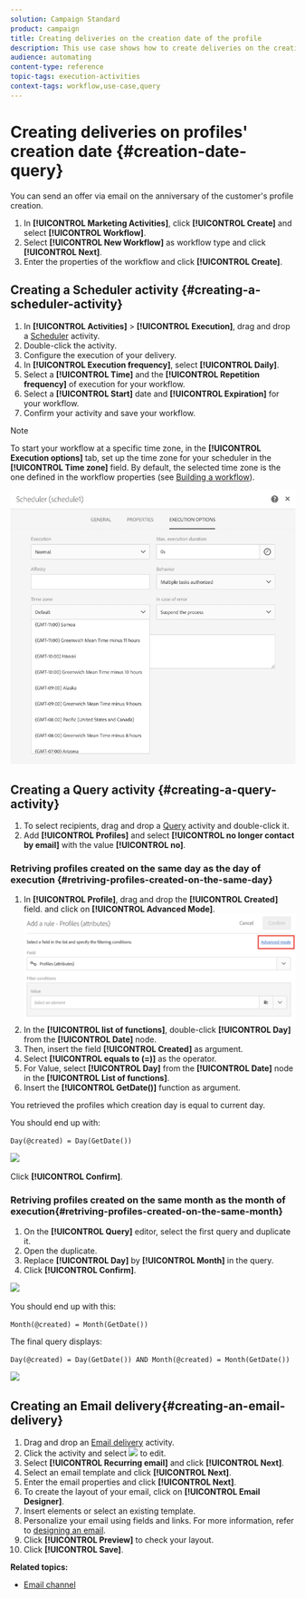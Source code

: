 ```yaml
---
solution: Campaign Standard
product: campaign
title: Creating deliveries on the creation date of the profile
description: This use case shows how to create deliveries on the creation date of the profile.
audience: automating
content-type: reference
topic-tags: execution-activities 
context-tags: workflow,use-case,query
---
```


# Creating deliveries on profiles' creation date {#creation-date-query}

You can send an offer via email on the anniversary of the customer's profile creation.

1. In **[!UICONTROL Marketing Activities]**, click **[!UICONTROL Create]** and select **[!UICONTROL Workflow]**.
1. Select **[!UICONTROL New Workflow]** as workflow type and click **[!UICONTROL Next]**.
1. Enter the properties of the workflow and click **[!UICONTROL Create]**.

## Creating a Scheduler activity {#creating-a-scheduler-activity}

1. In **[!UICONTROL Activities]** > **[!UICONTROL Execution]**, drag and drop a [Scheduler](../../automating/using/scheduler.md) activity.
1. Double-click the activity.
1. Configure the execution of your delivery.
1. In **[!UICONTROL Execution frequency]**, select **[!UICONTROL Daily]**.
1. Select a **[!UICONTROL Time]** and the **[!UICONTROL Repetition frequency]** of execution for your workflow.
1. Select a **[!UICONTROL Start]** date and **[!UICONTROL Expiration]** for your workflow.
1. Confirm your activity and save your workflow.

>[!NOTE]
>
>To start your workflow at a specific time zone, in the **[!UICONTROL Execution options]** tab, set up the time zone for your scheduler in the **[!UICONTROL Time zone]** field. By default, the selected time zone is the one defined in the workflow properties (see [Building a workflow](../../automating/using/building-a-workflow.md)).

![](assets/time_zone.png)

## Creating a Query activity {#creating-a-query-activity}

1. To select recipients, drag and drop a [Query](../../automating/using/query.md) activity and double-click it.
1. Add **[!UICONTROL Profiles]** and select **[!UICONTROL no longer contact by email]** with the value **[!UICONTROL no]**.

### Retriving profiles created on the same day as the day of execution {#retriving-profiles-created-on-the-same-day}

1. In **[!UICONTROL Profile]**, drag and drop the **[!UICONTROL Created]** field. and click on **[!UICONTROL Advanced Mode]**.
![](assets/advanced_mode.png)
1. In the **[!UICONTROL list of functions]**, double-click **[!UICONTROL Day]** from the **[!UICONTROL Date]** node.
1. Then, insert the field **[!UICONTROL Created]** as argument.
1. Select **[!UICONTROL equals to (=)]** as the operator.
1. For Value, select **[!UICONTROL Day]** from the **[!UICONTROL Date]** node in the **[!UICONTROL List of functions]**.
1. Insert the **[!UICONTROL GetDate()]** function as argument.

You retrieved the profiles which creation day is equal to current day.

You should end up with:

```Day(@created) = Day(GetDate())```

![](assets/day_creation_query.png)

Click **[!UICONTROL Confirm]**.

### Retriving profiles created on the same month as the month of execution{#retriving-profiles-created-on-the-same-month}

1. On the **[!UICONTROL Query]** editor, select the first query and duplicate it. 
1. Open the duplicate.
1. Replace **[!UICONTROL Day]** by **[!UICONTROL Month]** in the query.
1. Click **[!UICONTROL Confirm]**.

![](assets/month_rule.png)

You should end up with this:  

``` Month(@created) = Month(GetDate()) ```

The final query displays:

```Day(@created) = Day(GetDate()) AND Month(@created) = Month(GetDate())```

![](assets/expression_editor_1.png)

## Creating an Email delivery{#creating-an-email-delivery}

1. Drag and drop an [Email delivery](../../automating/using/email-delivery.md) activity.
1. Click the activity and select ![](assets/edit_darkgrey-24px.png) to edit.
1. Select **[!UICONTROL Recurring email]** and click **[!UICONTROL Next]**.
1. Select an email template and click **[!UICONTROL Next]**.
1. Enter the email properties and click **[!UICONTROL Next]**.
1. To create the layout of your email, click on **[!UICONTROL Email Designer]**.
1. Insert elements or select an existing template.
1. Personalize your email using fields and links.
For more information, refer to [designing an email](../../designing/using/designing-from-scratch.md#designing-an-email-content-from-scratch).
1. Click **[!UICONTROL Preview]** to check your layout.
1. Click **[!UICONTROL Save]**.

**Related topics:**

* [Email channel](../../channels/using/creating-an-email.md)
